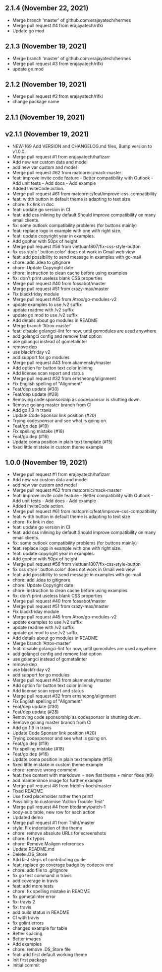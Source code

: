 ## 2.1.4 (November 22, 2021)
  - Merge branch 'master' of github.com:erajayatech/hermes
  - Merge pull request #4 from erajayatech/rifki
  - Update go mod

## 2.1.3 (November 19, 2021)
  - Merge branch 'master' of github.com:erajayatech/hermes
  - Merge pull request #3 from erajayatech/rifki
  - update go.mod

## 2.1.2 (November 19, 2021)
  - Merge pull request #2 from erajayatech/rifki
  - change package name

## 2.1.1 (November 19, 2021)


## v2.1.1 (November 19, 2021)
  - NEW-169 Add VERSION and CHANGELOG.md files, Bump version to v1.0.0.
  - Merge pull request #1 from erajayatech/hafizarr
  - Add new var custom data and model
  - add new var custom and model
  - Merge pull request #62 from matcornic/mack-master
  - feat: improve invite code feature - Better compatibility with Outlook - Add unit tests - Add docs - Add example
  - Added InviteCode action.
  - Merge pull request #61 from matcornic/feat/improve-css-compatibility
  - feat: width button in default theme is adapting to text size
  - chore: fix link in doc
  - feat: update go version in CI
  - feat: add css inlining by default Should improve compatibility on many email clients.
  - fix: some outlook compatibility problems (for buttons mainly)
  - feat: replace logo in example with one with right size.
  - feat: update copyright year in examples.
  - Add gopher with 50px of height
  - Merge pull request #56 from viettuan1807/fix-css-style-button
  - fix css style '.button.color' does not work in Gmail web view
  - feat: add possibility to send message in examples with go-mail
  - chore: add .idea to gitignore
  - chore: Update Copyright date
  - chore: instruction to clean cache before using examples
  - fix: don't print useless blank CSS properties
  - Merge pull request #40 from fossabot/master
  - Merge pull request #51 from crazy-max/master
  - Fix blackfriday module
  - Merge pull request #45 from Atrox/go-modules-v2
  - update examples to use /v2 suffix
  - update readme with /v2 suffix
  - update go.mod to use /v2 suffix
  - Add details about go modules in README
  - Merge branch 'Atrox-master'
  - feat: disable golangci-lint for now, until gomodules are used anywhere
  - add golangci config and remove fast option
  - use golangci instead of gometalinter
  - remove dep
  - use blackfriday v2
  - add support for go modules
  - Merge pull request #43 from akamensky/master
  - Add option for button text color inlining
  - Add license scan report and status
  - Merge pull request #32 from ernsheong/alignment
  - Fix English spelling of "Alignment"
  - Feat/dep update (#30)
  - Feat/dep update (#28)
  - Removing code sponsorship as codesponsor is shutting down.
  - Remove golang master branch from CI
  - Add go 1.9 in travis
  - Update Code Sponsor link position (#20)
  - Trying codesponsor and see what is going on.
  - Feat/go dep (#19)
  - Fix spelling mistake (#18)
  - Feat/go dep (#16)
  - Update coma position in plain text template (#15)
  - fixed little mistake in custom theme example

## 1.0.0 (November 19, 2021)
  - Merge pull request #1 from erajayatech/hafizarr
  - Add new var custom data and model
  - add new var custom and model
  - Merge pull request #62 from matcornic/mack-master
  - feat: improve invite code feature - Better compatibility with Outlook - Add unit tests - Add docs - Add example
  - Added InviteCode action.
  - Merge pull request #61 from matcornic/feat/improve-css-compatibility
  - feat: width button in default theme is adapting to text size
  - chore: fix link in doc
  - feat: update go version in CI
  - feat: add css inlining by default Should improve compatibility on many email clients.
  - fix: some outlook compatibility problems (for buttons mainly)
  - feat: replace logo in example with one with right size.
  - feat: update copyright year in examples.
  - Add gopher with 50px of height
  - Merge pull request #56 from viettuan1807/fix-css-style-button
  - fix css style '.button.color' does not work in Gmail web view
  - feat: add possibility to send message in examples with go-mail
  - chore: add .idea to gitignore
  - chore: Update Copyright date
  - chore: instruction to clean cache before using examples
  - fix: don't print useless blank CSS properties
  - Merge pull request #40 from fossabot/master
  - Merge pull request #51 from crazy-max/master
  - Fix blackfriday module
  - Merge pull request #45 from Atrox/go-modules-v2
  - update examples to use /v2 suffix
  - update readme with /v2 suffix
  - update go.mod to use /v2 suffix
  - Add details about go modules in README
  - Merge branch 'Atrox-master'
  - feat: disable golangci-lint for now, until gomodules are used anywhere
  - add golangci config and remove fast option
  - use golangci instead of gometalinter
  - remove dep
  - use blackfriday v2
  - add support for go modules
  - Merge pull request #43 from akamensky/master
  - Add option for button text color inlining
  - Add license scan report and status
  - Merge pull request #32 from ernsheong/alignment
  - Fix English spelling of "Alignment"
  - Feat/dep update (#30)
  - Feat/dep update (#28)
  - Removing code sponsorship as codesponsor is shutting down.
  - Remove golang master branch from CI
  - Add go 1.9 in travis
  - Update Code Sponsor link position (#20)
  - Trying codesponsor and see what is going on.
  - Feat/go dep (#19)
  - Fix spelling mistake (#18)
  - Feat/go dep (#16)
  - Update coma position in plain text template (#15)
  - fixed little mistake in custom theme example
  - chore: remove wrong comment
  - feat: free content with markdown + new flat theme + minor fixes (#9)
  - add maintenance image for further example
  - Merge pull request #8 from fridolin-koch/master
  - Fixed README
  - Use fixed placeholder rather then printf
  - Possibility to customise 'Action Trouble Text'
  - Merge pull request #4 from btcdanny/patch-1
  - body-sub table, new row for each action
  - Updated demo
  - Merge pull request #1 from Thiht/master
  - style: Fix indentation of the theme
  - chore: remove absolute URLs for screenshots
  - chore: fix typos
  - chore: Remove Mailgen references
  - Update README.md
  - Delete .DS_Store
  - Add last steps of contributing guide
  - feat: replace go coverage badge by codecov one
  - chore: add file to .gitignore
  - fix go test command in travis
  - add coverage in travis
  - feat: add more tests
  - chore: fix spelling mistake in README
  - fix gometalinter error
  - fix: travis 2
  - fix: travis
  - add build status in README
  - CI with travis
  - fix golint errors
  - changed example for table
  - Better spacing
  - Better images
  - Add examples
  - chore: remove .DS_Store file
  - feat: add first default working theme
  - Init first package
  - Initial commit

